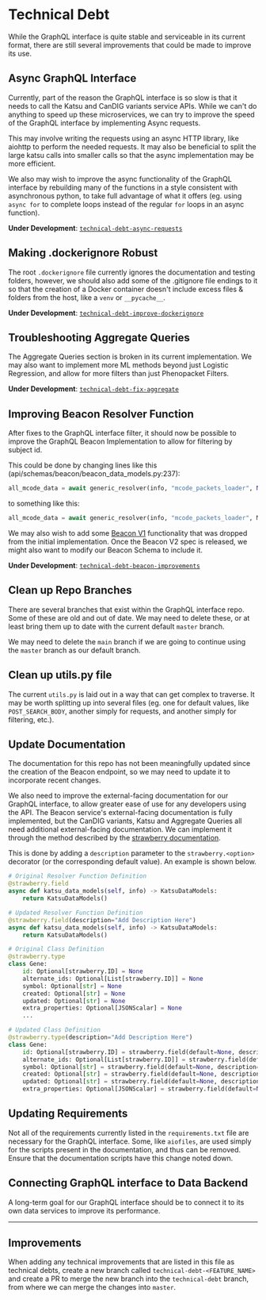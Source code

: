 # Technical Debt

While the GraphQL interface is quite stable and serviceable in its current format, there are still several improvements that could be made to improve its use.

## Async GraphQL Interface

Currently, part of the reason the GraphQL interface is so slow is that it needs to call the Katsu and CanDIG variants service APIs. While we can't do anything to speed up these microservices, we can try to improve the speed of the GraphQL interface by implementing Async requests.

This may involve writing the requests using an async HTTP library, like aiohttp to perform the needed requests. It may also be beneficial to split the large katsu calls into smaller calls so that the async implementation may be more efficient.

We also may wish to improve the async functionality of the GraphQL interface by rebuilding many of the functions in a style consistent with asynchronous python, to take full advantage of what it offers (eg. using `async for` to complete loops instead of the regular `for` loops in an async function).

**Under Development**: [`technical-debt-async-requests`](https://github.com/CanDIG/GraphQL-interface/tree/technical-debt-async-requests)

## Making .dockerignore Robust

The root `.dockerignore` file currently ignores the documentation and testing folders, however, we should also add some of the .gitignore file endings to it so that the creation of a Docker container doesn't include excess files & folders from the host, like a `venv` or `__pycache__`.

**Under Development**: [`technical-debt-improve-dockerignore`](https://github.com/CanDIG/GraphQL-interface/tree/technical-debt-improve-dockerignore)

## Troubleshooting Aggregate Queries

The Aggregate Queries section is broken in its current implementation. We may also want to implement more ML methods beyond just Logistic Regression, and allow for more filters than just Phenopacket Filters.

**Under Development**: [`technical-debt-fix-aggregate`](https://github.com/CanDIG/GraphQL-interface/tree/technical-debt-fix-aggregate)

## Improving Beacon Resolver Function

After fixes to the GraphQL interface filter, it should now be possible to improve the GraphQL Beacon Implementation to allow for filtering by subject id.

This could be done by changing lines like this (api/schemas/beacon/beacon_data_models.py:237):

```python
all_mcode_data = await generic_resolver(info, "mcode_packets_loader", None, MCodePacket)
```

to something like this:

```python
all_mcode_data = await generic_resolver(info, "mcode_packets_loader", MCodePacketInputType(...), MCodePacket)
```

We may also wish to add some [Beacon V1](https://github.com/ga4gh-beacon/specification/blob/master/beacon.md/#query-endpoint) functionality that was dropped from the initial implementation. Once the Beacon V2 spec is released, we might also want to modify our Beacon Schema to include it.

**Under Development**: [`technical-debt-beacon-improvements`](https://github.com/CanDIG/GraphQL-interface/tree/technical-debt-beacon-improvements)

## Clean up Repo Branches

There are several branches that exist within the GraphQL interface repo. Some of these are old and out of date. We may need to delete these, or at least bring them up to date with the current default `master` branch.

We may need to delete the `main` branch if we are going to continue using the `master` branch as our default branch.

## Clean up utils.py file

The current `utils.py` is laid out in a way that can get complex to traverse. It may be worth splitting up into several files (eg. one for default values, like `POST_SEARCH_BODY`, another simply for requests, and another simply for filtering, etc.).

## Update Documentation

The documentation for this repo has not been meaningfully updated since the creation of the Beacon endpoint, so we may need to update it to incorporate recent changes.

We also need to improve the external-facing documentation for our GraphQL interface, to allow greater ease of use for any developers using the API. The Beacon service's external-facing documentation is fully implemented, but the CanDIG variants, Katsu and Aggregate Queries all need additional external-facing documentation. We can implement it through the method described by the [strawberry documentation](https://strawberry.rocks/docs/types/input-types#api).

This is done by adding a `description` parameter to the `strawberry.<option>` decorator (or the corresponding default value). An example is shown below.

```python
# Original Resolver Function Definition
@strawberry.field
async def katsu_data_models(self, info) -> KatsuDataModels:
    return KatsuDataModels()

# Updated Resolver Function Definition
@strawberry.field(description="Add Description Here")
async def katsu_data_models(self, info) -> KatsuDataModels:
    return KatsuDataModels()

# Original Class Definition
@strawberry.type
class Gene:
    id: Optional[strawberry.ID] = None
    alternate_ids: Optional[List[strawberry.ID]] = None
    symbol: Optional[str] = None
    created: Optional[str] = None
    updated: Optional[str] = None
    extra_properties: Optional[JSONScalar] = None
    ...

# Updated Class Definition
@strawberry.type(description="Add Description Here")
class Gene:
    id: Optional[strawberry.ID] = strawberry.field(default=None, description="Add Description Here")
    alternate_ids: Optional[List[strawberry.ID]] = strawberry.field(default=None, description="Add Description Here")
    symbol: Optional[str] = strawberry.field(default=None, description="Add Description Here")
    created: Optional[str] = strawberry.field(default=None, description="Add Description Here")
    updated: Optional[str] = strawberry.field(default=None, description="Add Description Here")
    extra_properties: Optional[JSONScalar] = strawberry.field(default=None, description="Add Description Here")
```

## Updating Requirements

Not all of the requirements currently listed in the `requirements.txt` file are necessary for the GraphQL interface. Some, like `aiofiles`, are used simply for the scripts present in the documentation, and thus can be removed. Ensure that the documentation scripts have this change noted down.

## Connecting GraphQL interface to Data Backend

A long-term goal for our GraphQL interface should be to connect it to its own data services to improve its performance.

<hr/>

## Improvements

When adding any technical improvements that are listed in this file as technical debts, create a new branch called `technical-debt-<FEATURE_NAME>` and create a PR to merge the new branch into the `technical-debt` branch, from where we can merge the changes into `master`.
